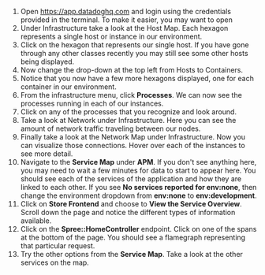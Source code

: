 1.  Open https://app.datadoghq.com and login using the credentials provided in the terminal. To make it easier, you may want to open
2.  Under Infrastructure take a look at the Host Map. Each hexagon represents a single host or instance in our environment. 
3.  Click on the hexagon that represents our single host. If you have gone through any other classes recently you may still see some other hosts being displayed.
4.  Now change the drop-down at the top left from Hosts to Containers. 
5.  Notice that you now have a few more hexagons displayed, one for each container in our environment. 
6.  From the infrastructure menu, click **Processes**. We can now see the processes running in each of our instances.
7.  Click on any of the processes that you recognize and look around.
8.  Take a look at Network under Infrastructure. Here you can see the amount of network traffic traveling between our nodes.
9.  Finally take a look at the Network Map under Infrastructure. Now you can visualize those connections. Hover over each of the instances to see more detail.
10. Navigate to the **Service Map** under **APM**. If you don't see anything here, you may need to wait a few minutes for data to start to appear here. You should see each of the services of the application and how they are linked to each other. If you see **No services reported for env:none**, then change the environment dropdown from **env:none** to **env:development**.
11. Click on **Store Frontend** and choose to **View the Service Overview**. Scroll down the page and notice the different types of information available. 
12. Click on the **Spree::HomeController** endpoint. Click on one of the spans at the bottom of the page. You should see a flamegraph representing that particular request. 
13. Try the other options from the **Service Map**. Take a look at the other services on the map.
